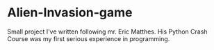 # Alien-Invasion-game
Small project I've written following mr. Eric Matthes. His Python Crash Course was my first serious experience in programming.

